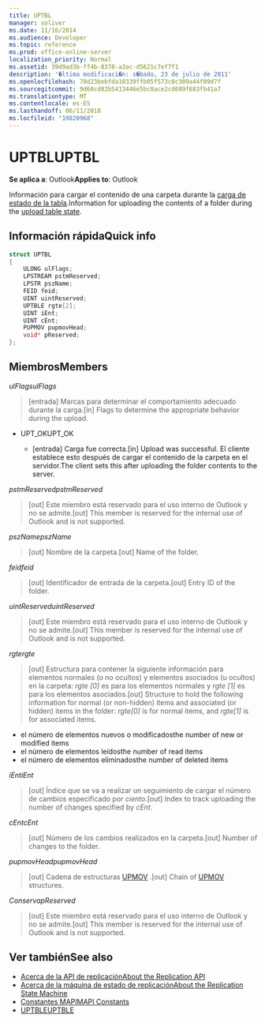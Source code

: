 ```yaml
---
title: UPTBL
manager: soliver
ms.date: 11/16/2014
ms.audience: Developer
ms.topic: reference
ms.prod: office-online-server
localization_priority: Normal
ms.assetid: 39d9ad3b-ff4b-8378-a3ac-d5621c7ef7f1
description: '�ltima modificaci�n: s�bado, 23 de julio de 2011'
ms.openlocfilehash: 70d23bebfda10339ffb05f573c8c309a44f09d7f
ms.sourcegitcommit: 9d60cd82b5413446e5bc8ace2cd689f683fb41a7
ms.translationtype: MT
ms.contentlocale: es-ES
ms.lasthandoff: 06/11/2018
ms.locfileid: "19820968"
---
```

# <a name="uptbl"></a><span data-ttu-id="e045b-103">UPTBL</span><span class="sxs-lookup"><span data-stu-id="e045b-103">UPTBL</span></span>

<span data-ttu-id="e045b-104">**Se aplica a**: Outlook</span><span class="sxs-lookup"><span data-stu-id="e045b-104">**Applies to**: Outlook</span></span> 
  
<span data-ttu-id="e045b-105">Información para cargar el contenido de una carpeta durante la [carga de estado de la tabla](upload-table-state.md).</span><span class="sxs-lookup"><span data-stu-id="e045b-105">Information for uploading the contents of a folder during the [upload table state](upload-table-state.md).</span></span>
  
## <a name="quick-info"></a><span data-ttu-id="e045b-106">Información rápida</span><span class="sxs-lookup"><span data-stu-id="e045b-106">Quick info</span></span>

```cpp
struct UPTBL 
{ 
    ULONG ulFlags; 
    LPSTREAM pstmReserved; 
    LPSTR pszName; 
    FEID feid; 
    UINT uintReserved; 
    UPTBLE rgte[2]; 
    UINT iEnt; 
    UINT cEnt; 
    PUPMOV pupmovHead; 
    void* pReserved; 
};
```

## <a name="members"></a><span data-ttu-id="e045b-107">Miembros</span><span class="sxs-lookup"><span data-stu-id="e045b-107">Members</span></span>

<span data-ttu-id="e045b-108">_ulFlags_</span><span class="sxs-lookup"><span data-stu-id="e045b-108">_ulFlags_</span></span>
  
> <span data-ttu-id="e045b-109">[entrada] Marcas para determinar el comportamiento adecuado durante la carga.</span><span class="sxs-lookup"><span data-stu-id="e045b-109">[in] Flags to determine the appropriate behavior during the upload.</span></span>
    
  - <span data-ttu-id="e045b-110">UPT_OK</span><span class="sxs-lookup"><span data-stu-id="e045b-110">UPT_OK</span></span>
    
    - <span data-ttu-id="e045b-111">[entrada] Carga fue correcta.</span><span class="sxs-lookup"><span data-stu-id="e045b-111">[in] Upload was successful.</span></span> <span data-ttu-id="e045b-112">El cliente establece esto después de cargar el contenido de la carpeta en el servidor.</span><span class="sxs-lookup"><span data-stu-id="e045b-112">The client sets this after uploading the folder contents to the server.</span></span>
    
<span data-ttu-id="e045b-113">_pstmReserved_</span><span class="sxs-lookup"><span data-stu-id="e045b-113">_pstmReserved_</span></span>
  
> <span data-ttu-id="e045b-114">[out] Este miembro está reservado para el uso interno de Outlook y no se admite.</span><span class="sxs-lookup"><span data-stu-id="e045b-114">[out] This member is reserved for the internal use of Outlook and is not supported.</span></span> 
    
<span data-ttu-id="e045b-115">_pszName_</span><span class="sxs-lookup"><span data-stu-id="e045b-115">_pszName_</span></span>
  
> <span data-ttu-id="e045b-116">[out] Nombre de la carpeta.</span><span class="sxs-lookup"><span data-stu-id="e045b-116">[out] Name of the folder.</span></span>
    
<span data-ttu-id="e045b-117">_feid_</span><span class="sxs-lookup"><span data-stu-id="e045b-117">_feid_</span></span>
  
> <span data-ttu-id="e045b-118">[out] Identificador de entrada de la carpeta.</span><span class="sxs-lookup"><span data-stu-id="e045b-118">[out] Entry ID of the folder.</span></span>
    
<span data-ttu-id="e045b-119">_uintReserved_</span><span class="sxs-lookup"><span data-stu-id="e045b-119">_uintReserved_</span></span>
  
> <span data-ttu-id="e045b-120">[out] Este miembro está reservado para el uso interno de Outlook y no se admite.</span><span class="sxs-lookup"><span data-stu-id="e045b-120">[out] This member is reserved for the internal use of Outlook and is not supported.</span></span> 
    
<span data-ttu-id="e045b-121">_rgte_</span><span class="sxs-lookup"><span data-stu-id="e045b-121">_rgte_</span></span>
  
> <span data-ttu-id="e045b-122">[out] Estructura para contener la siguiente información para elementos normales (o no ocultos) y elementos asociados (u ocultos) en la carpeta: _rgte [0]_ es para los elementos normales y _rgte [1]_ es para los elementos asociados.</span><span class="sxs-lookup"><span data-stu-id="e045b-122">[out] Structure to hold the following information for normal (or non-hidden) items and associated (or hidden) items in the folder:  _rgte[0]_ is for normal items, and  _rgte[1]_ is for associated items.</span></span> 
    
   - <span data-ttu-id="e045b-123">el número de elementos nuevos o modificados</span><span class="sxs-lookup"><span data-stu-id="e045b-123">the number of new or modified items</span></span>
   - <span data-ttu-id="e045b-124">el número de elementos leídos</span><span class="sxs-lookup"><span data-stu-id="e045b-124">the number of read items</span></span> 
   - <span data-ttu-id="e045b-125">el número de elementos eliminados</span><span class="sxs-lookup"><span data-stu-id="e045b-125">the number of deleted items</span></span>
    
 <span data-ttu-id="e045b-126">_iEnt_</span><span class="sxs-lookup"><span data-stu-id="e045b-126">_iEnt_</span></span>
  
> <span data-ttu-id="e045b-127">[out] Índice que se va a realizar un seguimiento de cargar el número de cambios especificado por _ciento_.</span><span class="sxs-lookup"><span data-stu-id="e045b-127">[out] Index to track uploading the number of changes specified by  _cEnt_.</span></span>
    
<span data-ttu-id="e045b-128">_cEnt_</span><span class="sxs-lookup"><span data-stu-id="e045b-128">_cEnt_</span></span>
  
> <span data-ttu-id="e045b-129">[out] Número de los cambios realizados en la carpeta.</span><span class="sxs-lookup"><span data-stu-id="e045b-129">[out] Number of changes to the folder.</span></span>
    
<span data-ttu-id="e045b-130">_pupmovHead_</span><span class="sxs-lookup"><span data-stu-id="e045b-130">_pupmovHead_</span></span>
  
> <span data-ttu-id="e045b-131">[out] Cadena de estructuras [UPMOV](upmov.md) .</span><span class="sxs-lookup"><span data-stu-id="e045b-131">[out] Chain of [UPMOV](upmov.md) structures.</span></span> 
    
<span data-ttu-id="e045b-132">_Conserva_</span><span class="sxs-lookup"><span data-stu-id="e045b-132">_pReserved_</span></span>
  
> <span data-ttu-id="e045b-133">[out] Este miembro está reservado para el uso interno de Outlook y no se admite.</span><span class="sxs-lookup"><span data-stu-id="e045b-133">[out] This member is reserved for the internal use of Outlook and is not supported.</span></span>
    
## <a name="see-also"></a><span data-ttu-id="e045b-134">Ver también</span><span class="sxs-lookup"><span data-stu-id="e045b-134">See also</span></span>

- [<span data-ttu-id="e045b-135">Acerca de la API de replicación</span><span class="sxs-lookup"><span data-stu-id="e045b-135">About the Replication API</span></span>](about-the-replication-api.md)
- [<span data-ttu-id="e045b-136">Acerca de la máquina de estado de replicación</span><span class="sxs-lookup"><span data-stu-id="e045b-136">About the Replication State Machine</span></span>](about-the-replication-state-machine.md)
- [<span data-ttu-id="e045b-137">Constantes MAPI</span><span class="sxs-lookup"><span data-stu-id="e045b-137">MAPI Constants</span></span>](mapi-constants.md)
- [<span data-ttu-id="e045b-138">UPTBLE</span><span class="sxs-lookup"><span data-stu-id="e045b-138">UPTBLE</span></span>](uptble.md)

